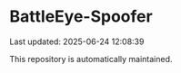 # BattleEye-Spoofer

Last updated: 2025-06-24 12:08:39

This repository is automatically maintained.
